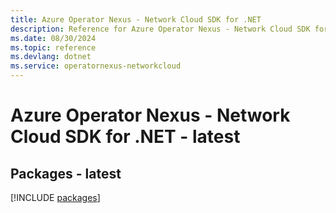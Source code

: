 ```yaml
---
title: Azure Operator Nexus - Network Cloud SDK for .NET
description: Reference for Azure Operator Nexus - Network Cloud SDK for .NET
ms.date: 08/30/2024
ms.topic: reference
ms.devlang: dotnet
ms.service: operatornexus-networkcloud
---
```

# Azure Operator Nexus - Network Cloud SDK for .NET - latest
## Packages - latest
[!INCLUDE [packages](operator-nexus---network-cloud-index.md)]
